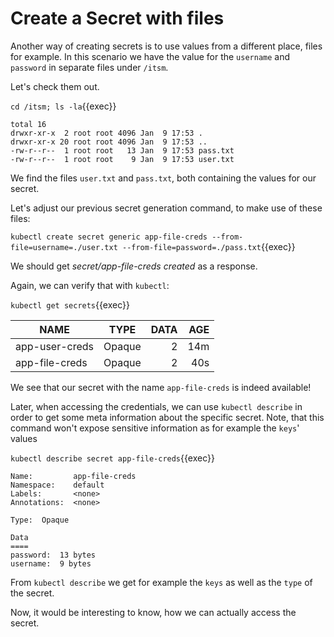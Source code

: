 
# Create a Secret with files

Another way of creating secrets is to use values from a different place, files for example. 
In this scenario we have the value for the `username` and `password` in separate files under `/itsm`.

Let's check them out.

`cd /itsm; ls -la`{{exec}}

```
total 16
drwxr-xr-x  2 root root 4096 Jan  9 17:53 .
drwxr-xr-x 20 root root 4096 Jan  9 17:53 ..
-rw-r--r--  1 root root   13 Jan  9 17:53 pass.txt
-rw-r--r--  1 root root    9 Jan  9 17:53 user.txt
```

We find the files `user.txt` and `pass.txt`, both containing the values for our secret.

Let's adjust our previous secret generation command, to make use of these files:

`kubectl create secret generic app-file-creds --from-file=username=./user.txt --from-file=password=./pass.txt`{{exec}}

We should get *secret/app-file-creds created* as a response.

Again, we can verify that with `kubectl`:

`kubectl get secrets`{{exec}}

| NAME            |     TYPE    | DATA  |  AGE  | 
| --------------- |:-----------:| -----:| -----:|
| app-user-creds  |  Opaque     |  2    | 14m   |
| app-file-creds  |  Opaque     |  2    | 40s   |

We see that our secret with the name `app-file-creds` is indeed available!

Later, when accessing the credentials, we can use `kubectl describe` in order to get some meta information about the specific secret. Note, that this command won't expose sensitive information as for example the `keys`' values

`kubectl describe secret app-file-creds`{{exec}}

```
Name:         app-file-creds
Namespace:    default
Labels:       <none>
Annotations:  <none>

Type:  Opaque

Data
====
password:  13 bytes
username:  9 bytes
```

From `kubectl describe` we get for example the `keys` as well as the `type` of the secret. 

Now, it would be interesting to know, how we can actually access the secret.
